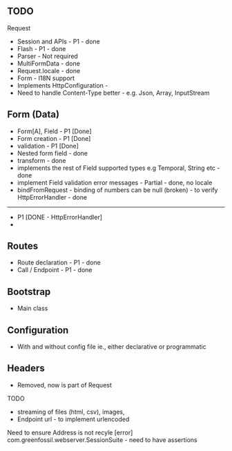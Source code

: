 TODO 
---
Request
+ Session and APIs - P1 - done
+ Flash - P1 - done
+ Parser - Not required
+ MultiFormData - done
+ Request.locale - done
+ Form - I18N support
+ Implements HttpConfiguration -
+ Need to handle Content-Type better - e.g. Json, Array, InputStream

Form (Data)
---
+ Form[A], Field - P1 [Done]
+ Form creation - P1 [Done]
+ validation - P1  [Done]
+ Nested form field - done
+ transform - done
+ implements the rest of Field supported types e.g Temporal, String etc - done
+ implement Field validation error messages - Partial - done, no locale
+ bindFromRequest - binding of numbers can be null (broken) - to verify
HttpErrorHandler - done
---
+ P1 [DONE - HttpErrorHandler]
+ 
Routes
---
+ Route declaration - P1 - done
+ Call / Endpoint - P1 - done


Bootstrap
---
+ Main class

Configuration
---
+ With and without config file ie., either declarative or programmatic


Headers
---
+ Removed, now is part of Request

TODO
+ streaming of files (html, csv), images, 
+ Endpoint url - to implement urlencoded


Need to ensure Address is not recyle
[error] 	com.greenfossil.webserver.SessionSuite - need to have assertions


